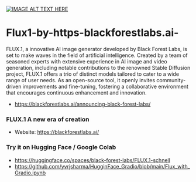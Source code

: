 

[![IMAGE ALT TEXT HERE](https://img.youtube.com/vi/pP50OCzAHpE/0.jpg)](https://youtu.be/pP50OCzAHpE)

# Flux1-by-https-blackforestlabs.ai-
FLUX.1, a innovative AI image generator developed by Black Forest Labs, is set to make waves in the field of artificial intelligence. Created by a team of seasoned experts with extensive experience in AI image and video generation, including notable contributions to the renowned Stable Diffusion project, FLUX.1 offers a trio of distinct models tailored to cater to a wide range of user needs. As an open-source tool, it openly invites community-driven improvements and fine-tuning, fostering a collaborative environment that encourages continuous enhancement and innovation.
- https://blackforestlabs.ai/announcing-black-forest-labs/

### FLUX.1 A new era of creation
- Website: https://blackforestlabs.ai/

### Try it on Hugging Face / Google Colab 
- https://huggingface.co/spaces/black-forest-labs/FLUX.1-schnell
- https://github.com/yvrjsharma/HugginFace_Gradio/blob/main/Flux_with_Gradio.ipynb
  
  
  

